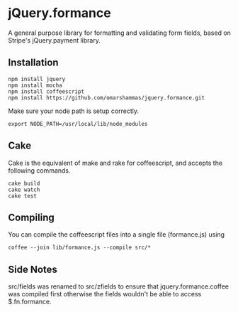 # jQuery.formance

A general purpose library for formatting and validating form fields, based on Stripe's jQuery.payment library.

## Installation

```
npm install jquery
npm install mocha
npm install coffeescript
npm install https://github.com/omarshammas/jquery.formance.git
```

Make sure your node path is setup correctly.

```
export NODE_PATH=/usr/local/lib/node_modules
```

## Cake

Cake is the equivalent of make and rake for coffeescript, and accepts the following commands.

```
cake build
cake watch
cake test
```

## Compiling

You can compile the coffeescript files into a single file (formance.js) using

```
coffee --join lib/formance.js --compile src/*
```


## Side Notes

src/fields was renamed to src/zfields to ensure that jquery.formance.coffee was compiled first otherwise the fields wouldn't be able to access $.fn.formance.

